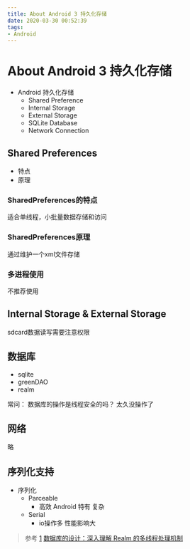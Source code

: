 ```yaml
---
title: About Android 3 持久化存储
date: 2020-03-30 00:52:39
tags:
- Android
---
```


# About Android 3 持久化存储

- Android 持久化存储
  - Shared Preference
  - Internal Storage
  - External Storage
  - SQLite Database
  - Network Connection

## Shared Preferences

- 特点
- 原理

### SharedPreferences的特点
适合单线程，小批量数据存储和访问


### SharedPreferences原理
通过维护一个xml文件存储

### 多进程使用
不推荐使用
## Internal Storage & External Storage

sdcard数据读写需要注意权限

## 数据库

- sqlite
- greenDAO
- realm

常问：
数据库的操作是线程安全的吗？
太久没操作了
##  网络
略

## 序列化支持

- 序列化
  - Parceable
    - 高效 Android 特有 复杂
  - Serial
    - io操作多 性能影响大

>参考
[1](https://www.jianshu.com/p/4984f66f9a4b)
[数据库的设计：深入理解 Realm 的多线程处理机制](https://academy.realm.io/cn/posts/threading-deep-dive/)
